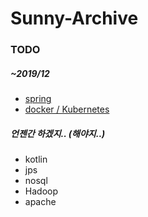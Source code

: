 # Sunny-Archive

### TODO 
 ##### ~2019/12 
 * [spring](https://github.com/youngsunWoo/sunny-archive/tree/master/spring%26web)
 * [docker / Kubernetes](https://github.com/youngsunWoo/sunny-archive/tree/master/docker%26kuKubernetes)
 
 ##### 언젠간 하겠지.. (해야지..)  
 * kotlin
 * jps
 * nosql
 * Hadoop
 * apache
